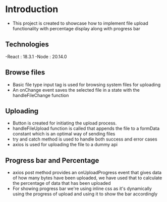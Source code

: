 # Introduction

- This project is created to showcase how to implement file upload functionality with percentage display along with progress bar

## Technologies
-React : 18.3.1
-Node : 20.14.0

## Browse files

- Basic file type input tag is used for browsing system files for uploading
- An onChange event saves the selected file in a state with the handleFileChange function

## Uploading

- Button is created for initiating the upload process.
- handleFileUpload function is called that appends the file to a formData constant which is an optimal way of sending files
- try and catch method is used to handle both success and error cases
- axios is used for uploading the file to a dummy api

## Progress bar and Percentage

- axios post method provides an onUploadProgress event that gives data of how many bytes have been uploaded, we have used that to calculate the percentage of data that has been uploaded
- For showing progress bar we're using inline css as it's dynamically using the progress of upload and using it to show the bar accordingly
